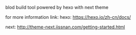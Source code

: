 blod build tool 
powered by hexo with next theme

for more information link:
hexo:
https://hexo.io/zh-cn/docs/

next:
http://theme-next.iissnan.com/getting-started.html

